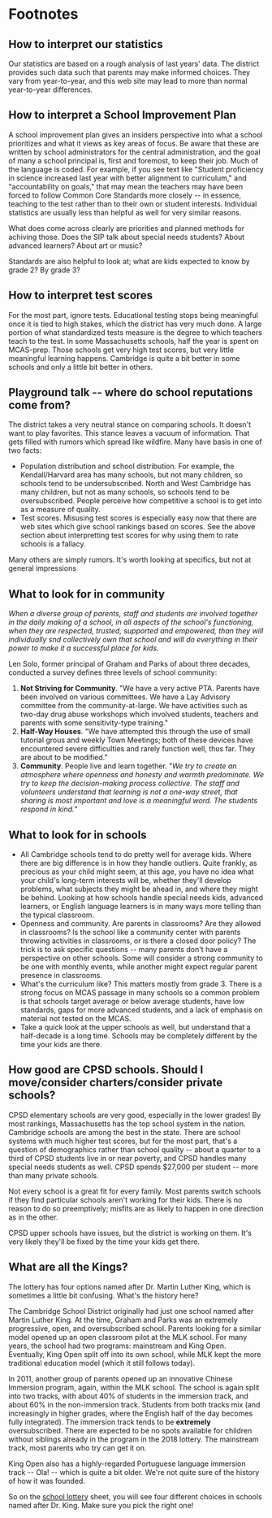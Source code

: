 # Footnotes

## <a name="notes-stats"></a> How to interpret our statistics

Our statistics are based on a rough analysis of last years' data. The district provides such data such that parents may make informed choices. They vary from year-to-year, and this web site may lead to more than normal year-to-year differences. 

## <a name="notes-sip"></a> How to interpret a School Improvement Plan

A school improvement plan gives an insiders perspective into what a school prioritizes and what it views as key areas of focus. Be aware that these are written by school administrators for the central administration, and the goal of many a school principal is, first and foremost, to keep their job. Much of the language is coded. For example, if you see text like "Student proficiency in science increased last year with better alignment to curriculum," and "accountability on goals," that may mean the teachers may have been forced to follow Common Core Standards more closely -- in essence, teaching to the test rather than to their own or student interests. Individual statistics are usually less than helpful as well for very similar reasons.

What does come across clearly are priorities and planned methods for achiving those. Does the SIP talk about special needs students? About advanced learners? About art or music?

Standards are also helpful to look at; what are kids expected to know by grade 2? By grade 3?

## <a name="notes-tests"></a> How to interpret test scores

For the most part, ignore tests. Educational testing stops being meaningful once it is tied to high stakes, which the district has very much done. A large portion of what standardized tests measure is the degree to which teachers teach to the test. In some Massachusetts schools, half the year is spent on MCAS-prep. Those schools get very high test scores, but very little meaningful learning happens. Cambridge is quite a bit better in some schools and only a little bit better in others.

## <a name="notes-rumours"></a> Playground talk -- where do school reputations come from?

The district takes a very neutral stance on comparing schools. It doesn't want to play favorites. This stance leaves a vacuum of information. That gets filled with rumors which spread like wildfire. Many have basis in one of two facts:

* Population distribution and school distribution. For example, the Kendall/Harvard area has many schools, but not many children, so schools tend to be undersubscribed. North and West Cambridge has many children, but not as many schools, so schools tend to be oversubscribed. People perceive how competitive a school is to get into as a measure of quality.
* Test scores. Misusing test scores is especially easy now that there are web sites which give school rankings based on scores. See the above section about interpretting test scores for why using them to rate schools is a fallacy.

Many others are simply rumors. It's worth looking at specifics, but not at general impressions

## <a name="notes-community"></a> What to look for in community

*When a diverse group of parents, staff and students are involved together in the daily making of a school, in all aspects of the school's functioning, when they are respected, trusted, supported and empowered, than they will individually snd collectively own that school and will do everything in their power to make it a successful place for kids.*

Len Solo, former principal of Graham and Parks of about three decades, conducted a survey defines three levels of school community:

1. **Not Striving for Community**. "We have a very active PTA. Parents have been involved on various committees. We have a Lay Advisory committee from the community-at-large. We have activities such as two-day drug abuse workshops which involved students, teachers and parents with some sensitivity-type training."
2. **Half-Way Houses**. "We have attempted this through the use of small tutorial grous and weekly Town Meetings; both of these devices have encountered severe difficulties and rarely function well, thus far. They are about to be modified."
3. **Community**. People live and learn together. "*We try to create an atmosphere where openness and honesty and warmth predominate. We try to keep the decision-making process collective. The staff and volunteers understand that learning is not a one-way street, that sharing is most important and love is a meaningful word. The students respond in kind.*"

## <a name="notes-look-sip"></a> What to look for in schools

* All Cambridge schools tend to do pretty well for average kids. Where there are big difference is in how they handle outliers. Quite frankly, as precious as your child might seem, at this age, you have no idea what your child's long-term interests will be, whether they'll develop problems, what subjects they might be ahead in, and where they might be behind. Looking at how schools handle special needs kids, advanced learners, or English language learners is in many ways more telling than the typical classroom.
* Openness and community. Are parents in classrooms? Are they allowed in classrooms? Is the school like a community center with parents throwing activities in classrooms, or is there a closed door policy? The trick is to ask specific questions -- many parents don't have a perspective on other schools. Some will consider a strong community to be one with monthly events, while another might expect regular parent presence in classrooms.
* What's the curriculum like? This matters mostly from grade 3. There is a strong focus on MCAS passage in many schools so a common problem is that schools target average or below average students, have low standards, gaps for more advanced students, and a lack of emphasis on material not tested on the MCAS.
* Take a quick look at the upper schools as well, but understand that a half-decade is a long time. Schools may be completely different by the time your kids are there.

## <a name="notes-how-good"></a> How good are CPSD schools. Should I move/consider charters/consider private schools?

CPSD elementary schools are very good, especially in the lower grades! By most rankings, Massachusetts has the top school system in the nation. Cambridge schools are among the best in the state. There are school systems with much higher test scores, but for the most part, that's a question of demographics rather than school quality -- about a quarter to a third of CPSD students live in or near poverty, and CPSD handles many special needs students as well. CPSD spends $27,000 per student -- more than many private schools.

Not every school is a great fit for every family. Most parents switch schools if they find particular schools aren't working for their kids. There is no reason to do so preemptively; misfits are as likely to happen in one direction as in the other. 

CPSD upper schools have issues, but the district is working on them. It's very likely they'll be fixed by the time your kids get there.

## What are all the Kings?

The lottery has four options named after Dr. Martin Luther King, which is sometimes a little bit confusing. What's the history here? 

The Cambridge School District originally had just one school named after Martin Luther King. At the time, Graham and Parks was an extremely progressive, open, and oversubscribed school. Parents looking for a similar model opened up an open classroom pilot at the MLK school. For many years, the school had two programs: mainstream and King Open. Eventually, King Open split off into its own school, while MLK kept the more traditional education model (which it still follows today).

In 2011, another group of parents opened up an innovative Chinese Immersion program, again, within the MLK school. The school is again split into two tracks, with about 40% of students in the immersion track, and about 60% in the non-immersion track. Students from both tracks mix (and increasingly in higher grades, where the English half of the day becomes fully integrated). The immersion track tends to be **extremely** oversubscribed. There are expected to be no spots available for children without siblings already in the program in the 2018 lottery. The mainstream track, most parents who try can get it on.

King Open also has a highly-regarded Portuguese language immersion track -- Ola! -- which is quite a bit older. We're not quite sure of the history of how it was founded. 

So on the [school lottery](/#lottery) sheet, you will see four different choices in schools named after Dr. King. Make sure you pick the right one!